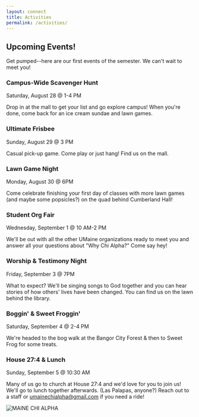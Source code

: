 ```yaml
---
layout: connect
title: Activities
permalink: /activities/
---
```


## Upcoming Events!

Get pumped--here are our first events of the semester. We can't wait to meet you!

### Campus-Wide Scavenger Hunt
Saturday, August 28 @ 1-4 PM

Drop in at the mall to get your list and go explore campus! When you're done, come back for an ice cream sundae and lawn games.

### Ultimate Frisbee
Sunday, August 29 @ 3 PM

Casual pick-up game. Come play or just hang! Find us on the mall.

### Lawn Game Night
Monday, August 30 @ 6PM

Come celebrate finishing your first day of classes with more lawn games (and maybe some popsicles?) on the quad behind Cumberland Hall!

### Student Org Fair
Wednesday, September 1 @ 10 AM-2 PM

We'll be out with all the other UMaine organizations ready to meet you and answer all your questions about "Why Chi Alpha?" Come say hey!

### Worship & Testimony Night
Friday, September 3 @ 7PM

What to expect? We'll be singing songs to God together and you can hear stories of how others' lives have been changed. You can find us on the lawn behind the library. 

### Boggin' & Sweet Froggin'
Saturday, September 4 @ 2-4 PM

We're headed to the bog walk at the Bangor City Forest & then to Sweet Frog for some treats. 

### House 27:4 & Lunch
Sunday, September 5 @ 10:30 AM

Many of us go to church at House 27:4 and we'd love for you to join us! We'll go to lunch together afterwards. (Las Palapas, anyone?) Reach out to a staff or umainechialpha@gmail.com if you need a ride!


<img src="{{ site.url }}/images/and-more.jpg" class="img-fluid" alt="MAINE CHI ALPHA">




